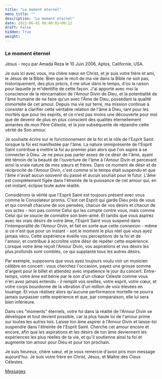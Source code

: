 ```yaml
---
title: "Le moment éternel"
menu_title: ""
description: "Le moment éternel"
date: 2022-06-01 06:00:01+00:22
draft: False
hidden: True
weight:
---
```

### Le moment éternel

Jésus - reçu par Amada Reza le 10 Juin 2006, Aptos, Californie, USA.

Je suis ici avec vous, ma chère sœur en Christ, et je suis votre frère et ami, le Jésus de la Bible. Bien que le récit de ma vie dans la Bible ne soit pas, historiquement, des plus précis, il me situe dans le temps, d'où la raison pour laquelle je m'identifie de cette façon. J'ai apporté avec moi la conscience de la réincarnation de l'Amour Divin de Dieu, et la potentialité de l'âme humaine de ne faire qu'un avec l'Âme de Dieu, possédant la qualité immortelle de cet amour. Depuis ma vie sur terre, ma mission continue à consister à clarifier cette véritable relation de l'âme à Dieu, tant pour les mortels que pour les esprits, et ce n'est pas moins une découverte pour moi que de devenir de plus en plus conscient des qualités éternellement aimantes de mon Père Céleste, et la joie subséquente de répandre cette vérité de Son amour.

Je souhaite écrire sur le fonctionnement de la foi et le rôle de l'Esprit Saint lorsque la foi est manifestée par l'âme. La nature omniprésente de l'Esprit Saint contribue à mettre la foi au premier plan alors que l'on aspire à se connecter à Dieu. Je ne peux pas parler assez de ce désir de l'âme, ayant été témoin de la beauté de l'ouverture de l'âme à l'Amour Divin et percevant ainsi la vraie nature de mes sœurs et frères. Dans ce moment de désir et de réciprocité de l'Amour Divin, c'est comme si le temps était suspendu et que l'âme n'avait aucun souvenir du passé et aucun souhait pour le futur. L'âme est complètement figée dans l'étreinte de la puissance de cet amour qui, en cet instant, éclipse toute autre réalité.

Considérons la vérité que l'Esprit Saint est toujours présent avec vous comme le Consolateur promis. C'est cet Esprit qui garde Dieu près de vous et qui connaît chacune de vos pensées, chacun de vos désirs et chacun de vos actes - non pas comme Celui qui les compte contre vous, mais comme Celui qui se soucie de connaître son bien-aimé. Et tandis que vous aspirez avec les vrais désirs de votre âme, l'Esprit Saint vous suspend dans l'intemporalité de l'Amour Divin, et fait en sorte que cette connexion - même si ce n'est que pour un instant - soit le moment le plus réel que vous ayez jamais vécu. Cette expérience éveille vos perceptions de la foi et de l'amour, et contribue à accroître votre désir de répéter cette expérience. Lorsque votre âme reçoit l'Amour Divin, vos aspirations et vos désirs les plus profonds sont comblés, ce qui supplante tous les autres désirs.

Par exemple, supposons que vous ayez toujours voulu voir un musicien célèbre en concert : vous cherchez l'occasion, payez une grosse somme d'argent pour le billet et attendez avec impatience le jour du concert. Entre-temps, votre âme est bénie par le son d'un chœur Céleste comme vous n'en avez jamais entendu - il remplit vos oreilles, votre esprit, votre cœur, et votre corps bourdonne de la vibration d'un million de voix élevées en louange. Et vous réalisez alors qu'aucune performance mortelle ne pourra jamais surpasser cette expérience et que, par comparaison, elle lui sera bien inférieure.

Dans ces "moments" éternels, votre foi dans la réalité de l'Amour Divin se développe et tout devient possible, car la plus haute loi de l'amour prime sur toutes les autres lois. Laisse ton âme aspirer à l'Amour Divin et laisse-toi suspendre dans l'étreinte de l'Esprit Saint. Cherche cet amour encore et encore, afin que les aspirations et les désirs de ton âme deviennent les expériences les plus réelles de ta vie, et qu'il soutienne ainsi ta foi et augmente ton amour pour Dieu et pour ton prochain.

Je suis heureux, chère sœur, et je vous remercie d'avoir pris mon message aujourd'hui. Je suis votre frère en Christ, Jésus, et Maître des Cieux Célestes.

[Messages](/fr-contemporary-messages/fr-contemporary-messages-by-date-order/fr-contemporary-messages-2006)
